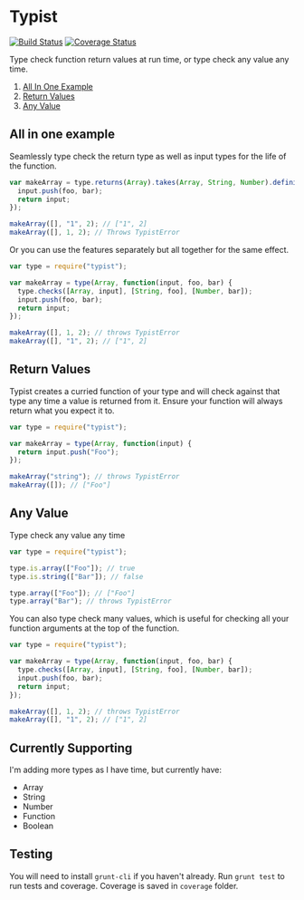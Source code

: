 # Typist

[![Build Status](https://travis-ci.org/scttdavs/typist.svg?branch=master)](https://travis-ci.org/scttdavs/typist)
[![Coverage Status](https://coveralls.io/repos/github/scttdavs/typist/badge.svg?branch=master)](https://coveralls.io/github/scttdavs/typist?branch=master)

Type check function return values at run time, or type check any value any time.

1. [All In One Example](#all-in-one-example)
1. [Return Values](#return-values)
1. [Any Value](#any-value)

## All in one example

Seamlessly type check the return type as well as input types for the life of the function.

```js
var makeArray = type.returns(Array).takes(Array, String, Number).definition(function(input, foo, bar) {
  input.push(foo, bar);
  return input;
});

makeArray([], "1", 2); // ["1", 2]
makeArray([], 1, 2); // Throws TypistError
```

Or you can use the features separately but all together for the same effect.

```js
var type = require("typist");

var makeArray = type(Array, function(input, foo, bar) {
  type.checks([Array, input], [String, foo], [Number, bar]);
  input.push(foo, bar);
  return input;
});

makeArray([], 1, 2); // throws TypistError
makeArray([], "1", 2); // ["1", 2]
```

## Return Values

Typist creates a curried function of your type and will check against that type any time a value is returned from it. Ensure your function will always return what you expect it to.

```js
var type = require("typist");

var makeArray = type(Array, function(input) {
  return input.push("Foo");
});

makeArray("string"); // throws TypistError
makeArray([]); // ["Foo"]
```

## Any Value

Type check any value any time

```js
var type = require("typist");

type.is.array(["Foo"]); // true
type.is.string(["Bar"]); // false

type.array(["Foo"]); // ["Foo"]
type.array("Bar"); // throws TypistError
```

You can also type check many values, which is useful for checking all your function arguments at the top of the function.

```js
var type = require("typist");

var makeArray = type(Array, function(input, foo, bar) {
  type.checks([Array, input], [String, foo], [Number, bar]);
  input.push(foo, bar);
  return input;
});

makeArray([], 1, 2); // throws TypistError
makeArray([], "1", 2); // ["1", 2]
```


## Currently Supporting

I'm adding more types as I have time, but currently have:

- Array
- String
- Number
- Function
- Boolean

## Testing

You will need to install `grunt-cli` if you haven't already.
Run `grunt test` to run tests and coverage. Coverage is saved in `coverage` folder.
